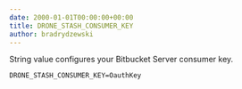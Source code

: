 ```yaml
---
date: 2000-01-01T00:00:00+00:00
title: DRONE_STASH_CONSUMER_KEY
author: bradrydzewski
---
```


String value configures your Bitbucket Server consumer key.

```
DRONE_STASH_CONSUMER_KEY=OauthKey
```
